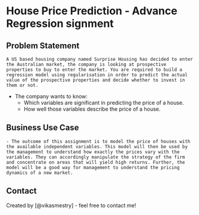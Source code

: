 # House Price Prediction - Advance Regression signment

## Problem Statement
	A US based housing company named Surprise Housing has decided to enter the Australian market, the company is looking at prospective properties to buy to enter the market. You are required to build a regression model using regularisation in order to predict the actual value of the prospective properties and decide whether to invest in them or not.
* The company wants to know:
	* Which variables are significant in predicting the price of a house.
	* How well those variables describe the price of a house.

## Business Use Case
	- The outcome of this assignment is to model the price of houses with the available independent variables. This model will then be used by the management to understand how exactly the prices vary with the variables. They can accordingly manipulate the strategy of the firm and concentrate on areas that will yield high returns. Further, the model will be a good way for management to understand the pricing dynamics of a new market.
	
<!-- You can include any other section that is pertinent to your problem -->


## Contact
Created by [@vikasmestry] - feel free to contact me!


<!-- Optional -->
<!-- ## License -->
<!-- This project is open source and available under the [... License](). -->

<!-- You don't have to include all sections - just the one's relevant to your project -->